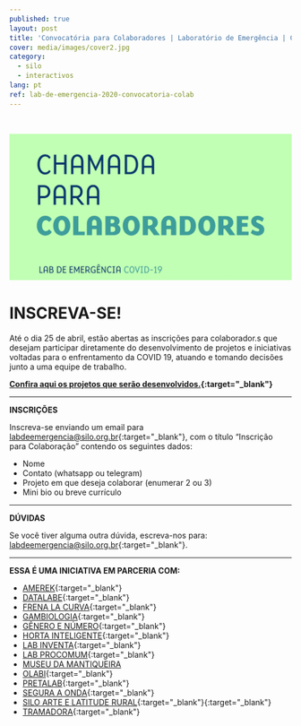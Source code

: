 ```yaml
---
published: true
layout: post
title: 'Convocatória para Colaboradores | Laboratório de Emergência | COVID-19'
cover: media/images/cover2.jpg
category:
  - silo
  - interactivos
lang: pt
ref: lab-de-emergencia-2020-convocatoria-colab
---
```

<br>

![](/media/images/lab_emergencia_post2.png)

# INSCREVA-SE!
  
Até o dia 25 de abril, estão abertas as inscrições para colaborador.s que desejam participar diretamente do desenvolvimento
de projetos e iniciativas voltadas para o enfrentamento da COVID 19, atuando e tomando decisões junto a uma equipe de trabalho.

**[Confira aqui os projetos que serão desenvolvidos.](https://labdeemergencia.silo.org.br/media/docs/Convocatoria_Colaboradores_Lab_de_Emergencia.pdf){:target="_blank"}**
  
---
  
**INSCRIÇÕES**
  
Inscreva-se enviando um email para [labdeemergencia@silo.org.br](mailto:labdeemergencia@silo.org.br){:target="_blank"}, com o título “Inscrição para Colaboração” contendo os seguintes dados:
* Nome
* Contato (whatsapp ou telegram)
* Projeto em que deseja colaborar (enumerar 2 ou 3)
* Mini bio ou breve currículo 
  
---
  
**DÚVIDAS**

Se você tiver alguma outra dúvida, escreva-nos para: [labdeemergencia@silo.org.br](mailto:labdeemergencia@silo.org.br){:target="_blank"}.

---

**ESSA É UMA INICIATIVA EM PARCERIA COM:**

* [AMEREK](https://twitter.com/amerek_ufmg){:target="_blank"}
* [DATALABE](https://datalabe.org/){:target="_blank"}
* [FRENA LA CURVA](https://frenalacurva.net/){:target="_blank"}
* [GAMBIOLOGIA](http://www.gambiologia.net/blog/){:target="_blank"}
* [GÊNERO E NÚMERO](http://www.generonumero.media/){:target="_blank"}
* [HORTA INTELIGENTE](https://hortainteligente.wixsite.com/hortainteligente){:target="_blank"}
* [LAB INVENTA](https://pt-br.facebook.com/labinventa/){:target="_blank"}
* [LAB PROCOMUM](https://lab.procomum.org/){:target="_blank"}
* [MUSEU DA MANTIQUEIRA](https://museudamantiqueira.com.br/)
* [OLABI](https://www.olabi.org.br){:target="_blank"}
* [PRETALAB](https://www.pretalab.com/){:target="_blank"}
* [SEGURA A ONDA](https://seguraaonda.com.br/){:target="_blank"}
* [SILO ARTE E LATITUDE RURAL](https://silo.org.br/){:target="_blank"}{:target="_blank"}
* [TRAMADORA](https://www.tramadora.net/){:target="_blank"}
